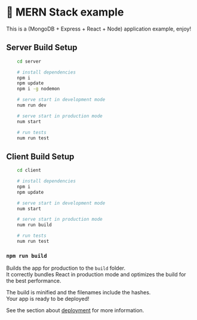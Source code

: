 
# 🚀 MERN Stack example

This is a (MongoDB + Express + React + Node) application example, enjoy!
## Server Build Setup

```bash
    cd server

    # install dependencies
    npm i
    npm update
    npm i -g nodemon

    # serve start in development mode 
    num run dev

    # serve start in production mode 
    num start

    # run tests 
    num run test

```

## Client Build Setup

```bash
    cd client

    # install dependencies
    npm i
    npm update

    # serve start in development mode 
    num start

    # serve start in production mode 
    num run build

    # run tests 
    num run test
```
### `npm run build`

Builds the app for production to the `build` folder.<br />
It correctly bundles React in production mode and optimizes the build for the best performance.

The build is minified and the filenames include the hashes.<br />
Your app is ready to be deployed!

See the section about [deployment](https://facebook.github.io/create-react-app/docs/deployment) for more information.